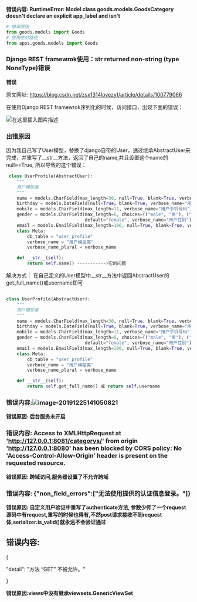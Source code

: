 **错误内容: RuntimeError: Model class goods.models.GoodsCategory doesn't declare an explicit app_label and isn't**

```python
# 错误原因
from goods.models import Goods
# 使用绝对路径
from apps.goods.models import Goods
```

### Django REST framewrok使用：__str__ returned non-string (type NoneType)错误

**错误**

原文网址: https://blog.csdn.net/zsx1314lovezyf/article/details/100779066

在使用Django REST framewrok序列化的时候，访问接口，出现下面的错误：

![在这里插入图片描述](https://img-blog.csdnimg.cn/20190912175224683.png?x-oss-process=image/watermark,type_ZmFuZ3poZW5naGVpdGk,shadow_10,text_aHR0cHM6Ly9ibG9nLmNzZG4ubmV0L3pzeDEzMTRsb3Zlenlm,size_16,color_FFFFFF,t_70)

### 出错原因

因为我自己写了User模型，替换了django自带的User，通过继承AbstractUser来完成，并重写了__str__方法，返回了自己的name,并且设置这个name的null==True, 所以导致的这个错误：



```python
 class UserProfile(AbstractUser):
    """
    用户模型类
    """
    name = models.CharField(max_length=30, null=True, blank=True, verbose_name="用户昵称")
    birthday = models.DateField(null=True, blank=True, verbose_name="用户生日")
    mobile = models.CharField(max_length=11, verbose_name="用户手机号码")
    gender = models.CharField(max_length=6, choices=(("male", "男"), ("female", "女")),
                              default="female", verbose_name="用户性别")
    email = models.EmailField(max_length=100, null=True, blank=True, verbose_name="用户邮箱")
 	class Meta:
        db_table = "user_profile"
        verbose_name = "用户模型类"
        verbose_name_plural = verbose_name

    def __str__(self):
        return self.name() ----------->它的问题
```

解决方式：
在自己定义的User模型中__str__方法中返回AbstractUser的get_full_name()或username即可



```python

class UserProfile(AbstractUser):
    """
    用户模型类
    """
    name = models.CharField(max_length=30, null=True, blank=True, verbose_name="用户昵称")
    birthday = models.DateField(null=True, blank=True, verbose_name="用户生日")
    mobile = models.CharField(max_length=11, verbose_name="用户手机号码")
    gender = models.CharField(max_length=6, choices=(("male", "男"), ("female", "女")),
                              default="female", verbose_name="用户性别")
    email = models.EmailField(max_length=100, null=True, blank=True, verbose_name="用户邮箱")
    class Meta:
        db_table = "user_profile"
        verbose_name = "用户模型类"
        verbose_name_plural = verbose_name

    def __str__(self):
        return self.get_full_name() 或 return self.username
```



### 错误内容:![image-20191225141050821](C:\Users\fjllo\AppData\Roaming\Typora\typora-user-images\image-20191225141050821.png)

**错误原因: 后台服务未开启**

### 错误内容: Access to XMLHttpRequest at 'http://127.0.0.1:8081/categorys/' from origin 'http://127.0.0.1:8080' has been blocked by CORS policy: No 'Access-Control-Allow-Origin' header is present on the requested resource.

**错误原因: 跨域访问,服务器设置了不允许跨域**

### 错误内容: {"non_field_errors":["无法使用提供的认证信息登录。"]}

**错误原因: 自定义用户验证中重写了authenticate方法, 参数少传了一个request 源码中有request,重写的时候也得有,不然post请求接收不到request体,serializer.is_valid()就永远不会验证通过**

## 错误内容:

{

  "detail": "方法 “GET” 不被允许。"

}

**错误原因:views中没有继承viewsets.GenericViewSet**